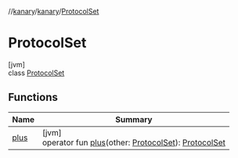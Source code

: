 //[kanary](../../../index.md)/[kanary](../index.md)/[ProtocolSet](index.md)

# ProtocolSet

[jvm]\
class [ProtocolSet](index.md)

## Functions

| Name | Summary |
|---|---|
| [plus](plus.md) | [jvm]<br>operator fun [plus](plus.md)(other: [ProtocolSet](index.md)): [ProtocolSet](index.md) |
